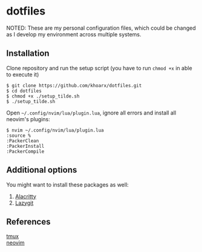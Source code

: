 # dotfiles
NOTED: These are my personal configuration files, which could be changed as I develop my environment across multiple systems.

## Installation
Clone repository and run the setup script (you have to run `chmod +x` in able to execute it)
```shell script
$ git clone https://github.com/khoarx/dotfiles.git
$ cd dotfiles
$ chmod +x ./setup_tilde.sh
$ ./setup_tilde.sh
```
Open `~/.config/nvim/lua/plugin.lua`, ignore all errors and install all neovim's plugins:
```shell script
$ nvim ~/.config/nvim/lua/plugin.lua
:source %
:PackerClean
:PackerInstall
:PackerCompile
```

## Additional options
You might want to install these packages as well:
1. [Alacritty](https://github.com/alacritty/alacritty)
2. [Lazygit](https://github.com/jesseduffield/lazygit)

## References
[tmux](https://github.com/tmux/tmux)\
[neovim](https://neovim.io/)
